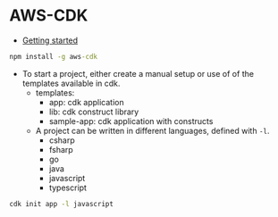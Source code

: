 # AWS-CDK

- [Getting started](https://docs.aws.amazon.com/cdk/v2/guide/getting_started.html)

```cmd
npm install -g aws-cdk
```

- To start a project, either create a manual setup or use of of the templates available in cdk.
  - templates:
    - app: cdk application
    - lib: cdk construct library
    - sample-app: cdk application with constructs
  - A project can be written in different languages, defined with `-l`.
    - csharp
    - fsharp
    - go
    - java
    - javascript
    - typescript

```cmd
cdk init app -l javascript
```
